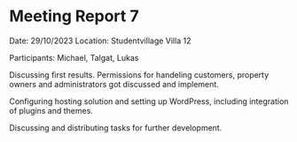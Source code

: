 # Meeting Report 7

Date: 29/10/2023 Location: Studentvillage Villa 12

Participants: Michael, Talgat, Lukas

Discussing first results. Permissions for handeling customers, property owners and administrators got discussed and implement.

Configuring hosting solution and setting up WordPress, including integration of plugins and themes.

Discussing and distributing tasks for further development.
